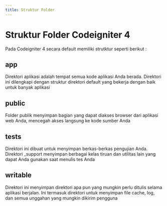```yaml
---
title: Struktur Folder
---
```


# Struktur Folder Codeigniter 4

Pada Codeigniter 4 secara default memiliki strutktur seperti berikut :

## app

Direktori aplikasi adalah tempat semua kode aplikasi Anda berada. Direktori ini dilengkapi dengan struktur direktori default yang bekerja dengan baik untuk banyak aplikasi

## public

Folder publik menyimpan bagian yang dapat diakses browser dari aplikasi web Anda, mencegah akses langsung ke kode sumber Anda

## tests

Direktori ini dibuat untuk menyimpan berkas-berkas pengujian Anda. Direktori _support menyimpan berbagai kelas tiruan dan utilitas lain yang dapat Anda gunakan saat menulis tes Anda

## writable

Direktori ini menyimpan direktori apa pun yang mungkin perlu ditulis selama aplikasi berjalan. Ini termasuk direktori untuk menyimpan file cache, log, dan semua unggahan yang mungkin dikirim pengguna